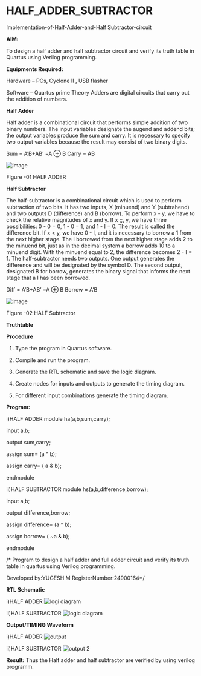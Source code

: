 # HALF_ADDER_SUBTRACTOR

Implementation-of-Half-Adder-and-Half Subtractor-circuit

**AIM:**

To design a half adder and half subtractor circuit and verify its truth table in Quartus using Verilog programming.

**Equipments Required:**

Hardware – PCs, Cyclone II , USB flasher 

Software – Quartus prime Theory Adders are digital circuits that carry out the addition of numbers.

**Half Adder**

Half adder is a combinational circuit that performs simple addition of two binary numbers. The input variables designate the augend and addend bits; the output variables produce the sum and carry. It is necessary to specify two output variables because the result may consist of two binary digits.

Sum = A’B+AB’ =A ⊕ B Carry = AB

![image](https://github.com/naavaneetha/HALF_ADDER_SUBTRACTOR/assets/154305477/bd4a0b2c-cdbc-4184-ab08-81578f121e1f)

Figure -01 HALF ADDER

**Half Subtractor**

The half-subtractor is a combinational circuit which is used to perform subtraction of two bits. It has two inputs, X (minuend) and Y (subtrahend) and two outputs D (difference) and B (borrow). To perform x - y, we have to check the relative magnitudes of x and y. If x ;;, y, we have three possibilities: 0 - 0 = 0, 1 - 0 = 1, and 1 - I = 0. The result is called the difference bit. If x < y, we have 0 - I, and it is necessary to borrow a 1 from the next higher stage. The I borrowed from the next higher stage adds 2 to the minuend bit, just as in the decimal system a borrow adds 10 to a minuend digit. With the minuend equal to 2, the difference becomes 2 - I = 1. The half-subtractor needs two outputs. One output generates the difference and will be designated by the symbol D. The second output, designated B for borrow, generates the binary signal that informs the next stage that a I has been borrowed. 

Diff = A’B+AB’ =A ⊕ B
Borrow = A’B

 ![image](https://github.com/naavaneetha/HALF_ADDER_SUBTRACTOR/assets/154305477/d76b099c-513f-4e7c-843a-e2fd028a531a)

Figure -02 HALF Subtractor

**Truthtable**

**Procedure**

1.	Type the program in Quartus software.

2.	Compile and run the program.

3.	Generate the RTL schematic and save the logic diagram.

4.	Create nodes for inputs and outputs to generate the timing diagram.

5.	For different input combinations generate the timing diagram.


**Program:**

i)HALF ADDER
module ha(a,b,sum,carry);


input a,b;


output sum,carry;


assign sum= (a ^ b);


assign carry= ( a & b);


endmodule





ii)HALF SUBTRACTOR
module hs(a,b,difference,borrow);


input a,b;


output difference,borrow;


assign difference= (a ^ b);


assign borrow= ( ~a & b);


endmodule

/* Program to design a half adder and full adder circuit and verify its truth table in quartus using Verilog programming.

Developed by:YUGESH M
RegisterNumber:24900164*/

**RTL Schematic**


i)HALF ADDER
![logi diagram](https://github.com/user-attachments/assets/265aaf7f-880c-4373-8576-1e373b55d21e)


ii)HALF SUBTRACTOR
![logic diagram](https://github.com/user-attachments/assets/fbd43f4c-8dbc-4e28-b077-a45c545d13ef)



**Output/TIMING Waveform**

i)HALF ADDER
![output](https://github.com/user-attachments/assets/2e42b844-3a64-4298-ae99-2f9d0c927c58)

ii)HALF SUBTRACTOR
![output 2](https://github.com/user-attachments/assets/9f852368-2489-4c2c-8127-84e755ee3f4d)



**Result:**
Thus the Half adder and half subtractor are verified by using verilog programm.

